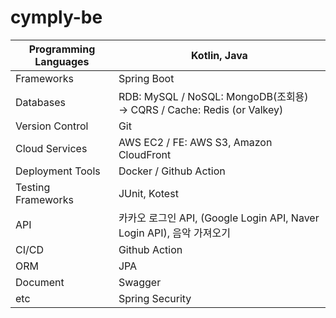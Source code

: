 # cymply-be


| Programming Languages | Kotlin, Java |
| --- | --- |
| Frameworks | Spring Boot |
| Databases | RDB: MySQL / NoSQL: MongoDB(조회용) → CQRS / Cache: Redis (or Valkey) |
| Version Control | Git |
| Cloud Services | AWS EC2 / FE: AWS S3, Amazon CloudFront |
| Deployment Tools | Docker / Github Action |
| Testing Frameworks | JUnit, Kotest |
| API | 카카오 로그인 API, (Google Login API, Naver Login API), 음악 가져오기 |
| CI/CD | Github Action |
| ORM | JPA |
| Document | Swagger |
| etc | Spring Security | 
 
